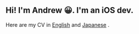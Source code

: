 ## Hi! I'm Andrew 😀. I'm an iOS dev.

Here are my CV in [English](English.pdf) and [Japanese](日本語.pdf)  .
